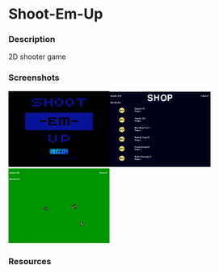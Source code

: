 <h1>Shoot-Em-Up</h1>

<h3>Description</h3>
<p>2D shooter game</p>
<h3>Screenshots</h3>
<img src = 'https://github.com/Bchiu3606/Shoot-Em-Up/blob/master/Group%20Game/Start.png' width = '200px' ></img><img src = 'https://github.com/Bchiu3606/Shoot-Em-Up/blob/master/Group%20Game/Shop.PNG' width = '200px' ></img><img src = 'https://github.com/Bchiu3606/Shoot-Em-Up/blob/master/Group%20Game/ShootEmUp.PNG' width = '200px' >
<h3>Resources</h3>
